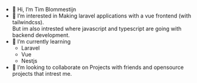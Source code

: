 - 👋 Hi, I’m Tim Blommestijn
- 👀 I’m interested in
  Making laravel applications with a vue frontend (with tailwindcss).</br>
  But im also intrested where javascript and typescript are going with backend development.
- 🌱 I’m currently learning
  - Laravel
  - Vue
  - Nestjs
- 💞️ I’m looking to collaborate on
  Projects with friends and opensource projects that intrest me.  
<!---
da-tokkies/da-tokkies is a ✨ special ✨ repository because its `README.md` (this file) appears on your GitHub profile.
You can click the Preview link to take a look at your changes.
--->
